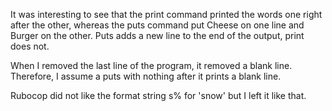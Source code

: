 It was interesting to see that the print command
printed the words one right after the other, whereas
the puts command put Cheese on one line and Burger on 
the other. Puts adds a new line to the end of the output, print does not.

When I removed the last line of the program, it removed a blank line.
Therefore, I assume a puts with nothing after it prints a blank line.

Rubocop did not like the format string s% for 'snow' but I left it like that.
